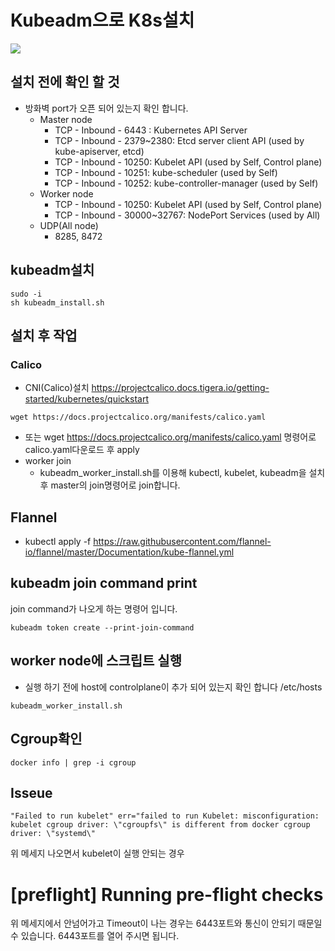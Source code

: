 # Kubeadm으로 K8s설치

<img src="https://img.shields.io/badge/kubernetes-brightgreen?logo=Kubernetes&logoColor=white"/>

## 설치 전에 확인 할 것
- 방화벽 port가 오픈 되어 있는지 확인 합니다.
  - Master node
    - TCP - Inbound - 6443 : Kubernetes API Server
    - TCP - Inbound - 2379~2380: Etcd server client API (used by kube-apiserver, etcd)
    - TCP - Inbound - 10250: Kubelet API (used by Self, Control plane)
    - TCP - Inbound - 10251: kube-scheduler (used by Self)
    - TCP - Inbound - 10252: kube-controller-manager (used by Self)
  - Worker node
    - TCP - Inbound - 10250: Kubelet API (used by Self, Control plane)
    - TCP - Inbound - 30000~32767: NodePort Services (used by All)
  - UDP(All node)
    - 8285, 8472

 
## kubeadm설치
```
sudo -i
sh kubeadm_install.sh
```
## 설치 후 작업
### Calico
- CNI(Calico)설치 https://projectcalico.docs.tigera.io/getting-started/kubernetes/quickstart
```
wget https://docs.projectcalico.org/manifests/calico.yaml
```
- 또는 wget https://docs.projectcalico.org/manifests/calico.yaml 명령어로 calico.yaml다운로드 후 apply
- worker join
  - kubeadm_worker_install.sh를 이용해 kubectl, kubelet, kubeadm을 설치 후 master의 join명령어로 join합니다.

## Flannel
 - kubectl apply -f https://raw.githubusercontent.com/flannel-io/flannel/master/Documentation/kube-flannel.yml

## kubeadm join command print
join command가 나오게 하는 명령어 입니다.
```
kubeadm token create --print-join-command
```

## worker node에 스크립트 실행
- 실행 하기 전에 host에 controlplane이 추가 되어 있는지 확인 합니다
/etc/hosts

```
kubeadm_worker_install.sh
```

## Cgroup확인
```
docker info | grep -i cgroup
```

## Isseue
```
"Failed to run kubelet" err="failed to run Kubelet: misconfiguration: kubelet cgroup driver: \"cgroupfs\" is different from docker cgroup driver: \"systemd\"
```
위 메세지 나오면서 kubelet이 실행 안되는 경우

# [preflight] Running pre-flight checks
위 메세지에서 안넘어가고 Timeout이 나는 경우는 6443포트와 통신이 안되기 때문일 수 있습니다. 6443포트를 열어 주시면 됩니다.

